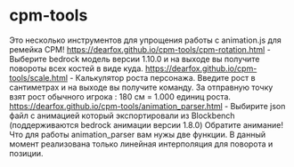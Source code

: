# cpm-tools
Это несколько инструментов для упрощения работы с animation.js для ремейка CPM!
https://dearfox.github.io/cpm-tools/cpm-rotation.html - Выберите bedrock модель версии 1.10.0 и на выходе вы получите повороты всех костей в виде куда.
https://dearfox.github.io/cpm-tools/scale.html - Калькулятор роста персонажа. Введите рост в сантиметрах и на выходе вы получите команду. За отправную точку взят рост обычного игрока : 180 см = 1.000 единиц роста.
https://dearfox.github.io/cpm-tools/animation_parser.html - Выбирите json файл с анимацией который экспортировали из Blockbench (поддерживаются bedrock анимации версии 1.8.0)
Обратите анимание! Что для работы animation_parser вам нужы две функции. В данный момент реализована только линейная интерполяция для поворота и позиции. 
